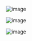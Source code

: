
![image](https://github.com/user-attachments/assets/043809c1-49ca-45c5-bd58-5c92e2fd65df)


![image](https://github.com/user-attachments/assets/3cfe2176-8ee8-4a9f-b671-590ea6ffa07b)


![image](https://github.com/user-attachments/assets/452d2d8d-eb0d-4460-9a38-7b0254f9b2fd)

